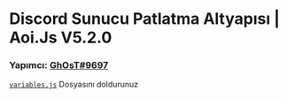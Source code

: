 # Discord Sunucu Patlatma Altyapısı | Aoi.Js V5.2.0
### Yapımcı: [GhOsT#9697](https://discord.com/users/573504001732116490)

[`variables.js`](https://github.com/ghostdevxd/discord-sunucu-patlatma/blob/main/ghost/variables.js) Dosyasını doldurunuz
